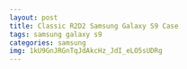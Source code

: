 ```yaml
---
layout: post
title: Classic R2D2 Samsung Galaxy S9 Case
tags: samsung galaxy s9
categories: samsung
img: 1kU9GnJRGnTqJdAkcHz_JdI_eLO5sUDRg
---
```

